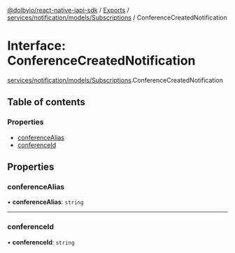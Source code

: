[@dolbyio/react-native-iapi-sdk](../README.md) / [Exports](../modules.md) / [services/notification/models/Subscriptions](../modules/services_notification_models_Subscriptions.md) / ConferenceCreatedNotification

# Interface: ConferenceCreatedNotification

[services/notification/models/Subscriptions](../modules/services_notification_models_Subscriptions.md).ConferenceCreatedNotification

## Table of contents

### Properties

- [conferenceAlias](services_notification_models_Subscriptions.ConferenceCreatedNotification.md#conferencealias)
- [conferenceId](services_notification_models_Subscriptions.ConferenceCreatedNotification.md#conferenceid)

## Properties

### conferenceAlias

• **conferenceAlias**: `string`

___

### conferenceId

• **conferenceId**: `string`
